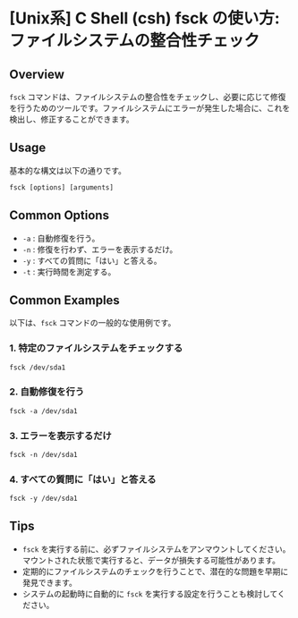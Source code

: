 # [Unix系] C Shell (csh) fsck の使い方: ファイルシステムの整合性チェック

## Overview
`fsck` コマンドは、ファイルシステムの整合性をチェックし、必要に応じて修復を行うためのツールです。ファイルシステムにエラーが発生した場合に、これを検出し、修正することができます。

## Usage
基本的な構文は以下の通りです。

```csh
fsck [options] [arguments]
```

## Common Options
- `-a` : 自動修復を行う。
- `-n` : 修復を行わず、エラーを表示するだけ。
- `-y` : すべての質問に「はい」と答える。
- `-t` : 実行時間を測定する。

## Common Examples
以下は、`fsck` コマンドの一般的な使用例です。

### 1. 特定のファイルシステムをチェックする
```csh
fsck /dev/sda1
```

### 2. 自動修復を行う
```csh
fsck -a /dev/sda1
```

### 3. エラーを表示するだけ
```csh
fsck -n /dev/sda1
```

### 4. すべての質問に「はい」と答える
```csh
fsck -y /dev/sda1
```

## Tips
- `fsck` を実行する前に、必ずファイルシステムをアンマウントしてください。マウントされた状態で実行すると、データが損失する可能性があります。
- 定期的にファイルシステムのチェックを行うことで、潜在的な問題を早期に発見できます。
- システムの起動時に自動的に `fsck` を実行する設定を行うことも検討してください。